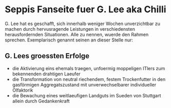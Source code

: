 # Seppis Fanseite fuer G. Lee aka Chilli

G. Lee hat es geschafft, sich innerhalb weniger Wochen unverzichtbar zu machen durch hervusragende Leistungen in verschiedensten herausfordernden Situationen.
Alle zu nennen, wuerde den Rahmen sprechen. 
Exemplarisch genannt seinen an dieser Stelle nur:


## G. Lees groessten Erfolge

* die Aktivierung eins ehemals traegen, unfoermig moppeligen ITlers zum bekennenden drahtigen Laeufer
* die Transformation von neutral riechendem, festem Trockenfutter in den gasförmigen Aggregatszustand mit unverwechselbarer individueller Olfaktorik
* die Bewachung eines weitlaeufigen Landguts im Sueden von Stuttgart allein durch Gedankenkraft


